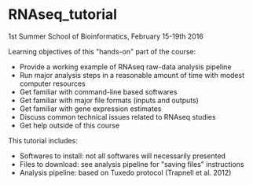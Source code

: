 # RNAseq_tutorial
1st Summer School of Bioinformatics, February 15-19th 2016

Learning objectives of this "hands-on" part of the course:
+ Provide a working example of RNAseq raw-data analysis pipeline  
+ Run major analysis steps in a reasonable amount of time with modest computer resources  
+ Get familiar with command-line based softwares  
+ Get familiar with major file formats (inputs and outputs)  
+ Get familiar with gene expression estimates  
+ Discuss common technical issues related to RNAseq studies  
+ Get help outside of this course  

This tutorial includes:  
+ Softwares to install: not all softwares will necessarily presented     
+ Files to download: see analysis pipeline for "saving files" instructions   
+ Analysis pipeline: based on Tuxedo protocol (Trapnell et al. 2012)
  

 

  
 




